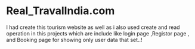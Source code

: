 # Real_TravalIndia.com
I had create this tourism website as well as i also used create and read operation in this projects
which are include like login page ,Registor page , and Booking page for showing only user data that set..!
